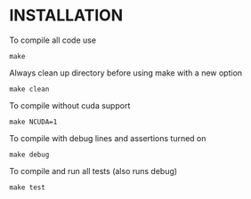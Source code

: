 # INSTALLATION
To compile all code use

    make

Always clean up directory before using make with a new option

    make clean

To compile without cuda support

    make NCUDA=1

To compile with debug lines and assertions turned on

    make debug

To compile and run all tests (also runs debug)

    make test
